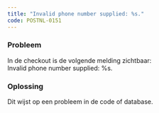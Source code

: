 ```yaml
---
title: "Invalid phone number supplied: %s."
code: POSTNL-0151
---
```


<div class="columnLayout single" data-layout="single">
<div class="cell normal" data-type="normal">
<div class="innerCell">
<p><h3>Probleem</h3></p><p>In de checkout is de volgende melding zichtbaar:<br>Invalid phone number supplied: %s.</p><p><h3>Oplossing</h3></p><p>Dit wijst op een probleem in de code of database. </p></div>
</div>
</div>
